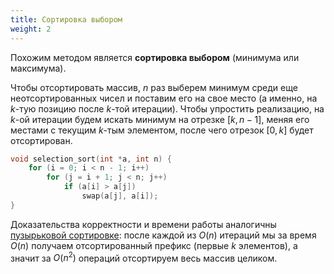 ```yaml
---
title: Сортировка выбором
weight: 2
---
```


Похожим методом является **сортировка выбором** (минимума или максимума).

Чтобы отсортировать массив, $n$ раз выберем минимум среди еще неотсортированных чисел и поставим его на свое место (а именно, на $k$-тую позицию после $k$-той итерации). Чтобы упростить реализацию, на $k$-ой итерации будем искать минимум на отрезке $[k, n - 1]$, меняя его местами с текущим $k$-тым элементом, после чего отрезок $[0, k]$ будет отсортирован.

```cpp
void selection_sort(int *a, int n) {
    for (i = 0; i < n - 1; i++)
        for (j = i + 1; j < n; j++)
            if (a[i] > a[j])
                swap(a[j], a[i]);
}
```

Доказательства корректности и времени работы аналогичны [пузырьковой сортировке](../bubble): после каждой из $O(n)$ итераций мы за время $O(n)$ получаем отсортированный префикс (первые $k$ элементов), а значит за $O(n^2)$ операций отсортируем весь массив целиком.
